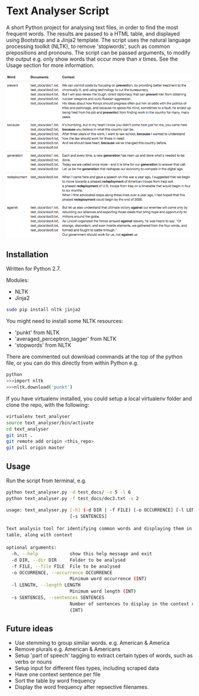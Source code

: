 # Text Analyser Script

A short Python project for analysing text files, in order to find the most frequent words. The results are passed to a HTML table, and displayed using Bootstrap and a Jinja2 template. The script uses the natural language processing toolkit (NLTK), to remove 'stopwords', such as common prepositions and pronouns. The script can be passed arguments, to modify the output e.g. only show words that occur more than *x* times. See the Usage section for more information. 

![text_analyser_screenshot](https://github.com/geonaut/Text-analysis-script-Python-NLTK-Jinja-Bootstrap-/blob/master/screenshot.png "screenshot")

## Installation

Written for Python 2.7. 

Modules:

* NLTK
* Jinja2

```bash
sudo pip install nltk jinja2
```

You might need to install some NLTK resources:

* 'punkt' from NLTK
* 'averaged_perceptron_tagger' from NLTK
* 'stopwords' from NLTK

There are commented out download commands at the top of the python file, or you can do this directly from within Python e.g. 

```bash
python
>>>import nltk
>>>nltk.download('punkt')
```
If you have virtualenv installed, you could setup a local virtualenv folder and clone the repo, with the following:

```bash
virtualenv text_analyser
source text_analyser/bin/activate
cd text_analyser
git init .
git remote add origin <this_repo>
git pull origin master
```

## Usage

Run the script from terminal, e.g.

```bash
python text_analyser.py -d test_docs/ -o 5 -l 6
python text_analyser.py -f test_docs/doc3.txt -s 2
```

```bash
usage: text_analyser.py [-h] (-d DIR | -f FILE) [-o OCCURRENCE] [-l LENGTH]
                        [-s SENTENCES]

Text analysis tool for identifying common words and displaying them in a
table, along with context

optional arguments:
  -h, --help            show this help message and exit
  -d DIR, --dir DIR     Folder to be analysed
  -f FILE, --file FILE  File to be analysed
  -o OCCURRENCE, --occurrence OCCURRENCE
                        Minimum word occurrence (INT)
  -l LENGTH, --length LENGTH
                        Minimum word length (INT)
  -s SENTENCES, --sentences SENTENCES
                        Number of sentences to display in the context column
                        (INT)
```

## Future ideas

* Use stemming to group similar words. e.g. American & America
* Remove plurals e.g. American & Americans
* Setup 'part of speech' tagging to extract certain types of words, such as verbs or nouns
* Setup input for different files types, including scraped data
* Have one context sentence per file
* Sort the table by word frequency
* Display the word frequency after repsective filenames.

